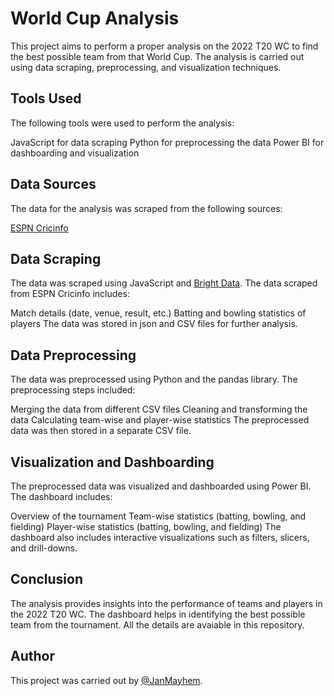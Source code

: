 # World Cup Analysis

This project aims to perform a proper analysis on the 2022 T20 WC to find the best possible team from that World Cup. The analysis is carried out using data scraping, preprocessing, and visualization techniques.

## Tools Used
The following tools were used to perform the analysis:

JavaScript for data scraping
Python for preprocessing the data
Power BI for dashboarding and visualization

## Data Sources
The data for the analysis was scraped from the following sources:

[ESPN Cricinfo](https://www.espncricinfo.com/)

## Data Scraping
The data was scraped using JavaScript and [Bright Data](https://brightdata.com/). The data scraped from ESPN Cricinfo includes:

Match details (date, venue, result, etc.)
Batting and bowling statistics of players
The data was stored in json and CSV files for further analysis.

## Data Preprocessing
The data was preprocessed using Python and the pandas library. The preprocessing steps included:

Merging the data from different CSV files
Cleaning and transforming the data
Calculating team-wise and player-wise statistics
The preprocessed data was then stored in a separate CSV file.

## Visualization and Dashboarding
The preprocessed data was visualized and dashboarded using Power BI. The dashboard includes:

Overview of the tournament
Team-wise statistics (batting, bowling, and fielding)
Player-wise statistics (batting, bowling, and fielding)
The dashboard also includes interactive visualizations such as filters, slicers, and drill-downs.

## Conclusion
The analysis provides insights into the performance of teams and players in the 2022 T20 WC. The dashboard helps in identifying the best possible team from the tournament. All the details are avaiable in this repository.

## Author
This project was carried out by [@JanMayhem](https://github.com/JanmayHem).
